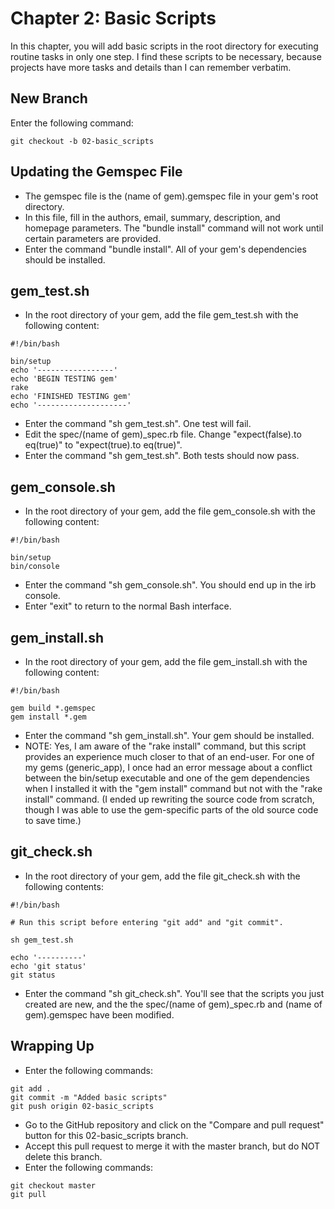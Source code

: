 # Chapter 2: Basic Scripts

In this chapter, you will add basic scripts in the root directory for executing routine tasks in only one step.  I find these scripts to be necessary, because projects have more tasks and details than I can remember verbatim.

## New Branch
Enter the following command:
```
git checkout -b 02-basic_scripts
```

## Updating the Gemspec File
* The gemspec file is the (name of gem).gemspec file in your gem's root directory.
* In this file, fill in the authors, email, summary, description, and homepage parameters.  The "bundle install" command will not work until certain parameters are provided.
* Enter the command "bundle install".  All of your gem's dependencies should be installed.

## gem_test.sh
* In the root directory of your gem, add the file gem_test.sh with the following content:
```
#!/bin/bash

bin/setup
echo '-----------------'
echo 'BEGIN TESTING gem'
rake
echo 'FINISHED TESTING gem'
echo '--------------------'
```
* Enter the command "sh gem_test.sh".  One test will fail.
* Edit the spec/(name of gem)_spec.rb file.  Change "expect(false).to eq(true)" to "expect(true).to eq(true)".
* Enter the command "sh gem_test.sh".  Both tests should now pass.

## gem_console.sh
* In the root directory of your gem, add the file gem_console.sh with the following content:
```
#!/bin/bash

bin/setup
bin/console
```
* Enter the command "sh gem_console.sh".  You should end up in the irb console.
* Enter "exit" to return to the normal Bash interface.

## gem_install.sh
* In the root directory of your gem, add the file gem_install.sh with the following content:
```
#!/bin/bash

gem build *.gemspec
gem install *.gem
```
* Enter the command "sh gem_install.sh".  Your gem should be installed.
* NOTE: Yes, I am aware of the "rake install" command, but this script provides an experience much closer to that of an end-user.  For one of my gems (generic_app), I once had an error message about a conflict between the bin/setup executable and one of the gem dependencies when I installed it with the "gem install" command but not with the "rake install" command.  (I ended up rewriting the source code from scratch, though I was able to use the gem-specific parts of the old source code to save time.)

## git_check.sh
* In the root directory of your gem, add the file git_check.sh with the following contents:
```
#!/bin/bash

# Run this script before entering "git add" and "git commit".

sh gem_test.sh

echo '----------'
echo 'git status'
git status
```
* Enter the command "sh git_check.sh".  You'll see that the scripts you just created are new, and the the spec/(name of gem)_spec.rb and (name of gem).gemspec have been modified.

## Wrapping Up
* Enter the following commands:
```
git add .
git commit -m "Added basic scripts"
git push origin 02-basic_scripts
```
* Go to the GitHub repository and click on the "Compare and pull request" button for this 02-basic_scripts branch.
* Accept this pull request to merge it with the master branch, but do NOT delete this branch.
* Enter the following commands:
```
git checkout master
git pull
```
